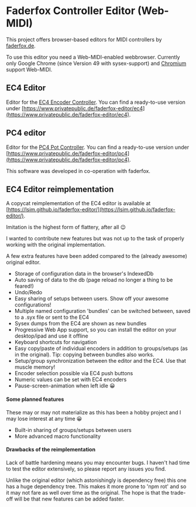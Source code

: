 # Faderfox Controller Editor (Web-MIDI)
This project offers browser-based editors for MIDI controllers by [faderfox.de](http://faderfox.de).

To use this editor you need a Web-MIDI-enabled webbrowser. Currently only Google Chrome (since Version 49 with sysex-support) and [Chromium](https://www.chromium.org/Home) support Web-MIDI.

## EC4 Editor

Editor for the [EC4 Encoder Controller](http://www.faderfox.de/ec4.html). You can find a ready-to-use version under [https://www.privatepublic.de/faderfox-editor/ec4](https://www.privatepublic.de/faderfox-editor/ec4).

## PC4 editor

Editor for the [PC4 Pot Controller](http://faderfox.de/pc4.html). You can find a ready-to-use version under [https://www.privatepublic.de/faderfox-editor/pc4](https://www.privatepublic.de/faderfox-editor/pc4).


This software was developed in co-operation with faderfox.


## EC4 Editor reimplementation

A copycat reimplementation of the EC4 editor is available at [https://lsim.github.io/faderfox-editor/](https://lsim.github.io/faderfox-editor/).

Imitation is the highest form of flattery, after all 😉

I wanted to contribute new features but was not up to the task of properly working with the original implementation.

A few extra features have been added compared to the (already awesome) original editor.

- Storage of configuration data in the browser's IndexedDb
- Auto saving of data to the db (page reload no longer a thing to be feared!)
- Undo/Redo
- Easy sharing of setups between users. Show off your awesome configurations!
- Multiple named configuration 'bundles' can be switched between, saved to a .syx file or sent to the EC4
- Sysex dumps from the EC4 are shown as new bundles
- Progressive Web App support, so you can install the editor on your desktop/ipad and use it offline
- Keyboard shortcuts for navigation
- Easy copy/paste of individual encoders in addition to groups/setups (as in the original). Tip: copying between bundles also works.
- Setup/group synchronization between the editor and the EC4. Use that muscle memory!
- Encoder selection possible via EC4 push buttons
- Numeric values can be set with EC4 encoders
- Pause-screen-animation when left idle 😀

#### Some planned features

These may or may not materialize as this has been a hobby project and I may lose interest at any time 😀

- Built-in sharing of groups/setups between users
- More advanced macro functionality

#### Drawbacks of the reimplementation
Lack of battle hardening means you may encounter bugs. I haven't had time to test the editor extensively, so please report any issues you find.

Unlike the original editor (which astonishingly is dependency free) this one has a huge dependency tree. This makes it more prone to 'npm rot' and so it may not fare as well over time as the original. The hope is that the trade-off will be that new features can be added faster.
